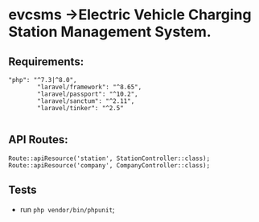 # evcsms ->Electric Vehicle Charging Station Management System.

## Requirements:

```
"php": "^7.3|^8.0",
        "laravel/framework": "^8.65",
        "laravel/passport": "^10.2",
        "laravel/sanctum": "^2.11",
        "laravel/tinker": "^2.5"
        
```


## API Routes:
```
Route::apiResource('station', StationController::class);
Route::apiResource('company', CompanyController::class);

```


## Tests

* run `php vendor/bin/phpunit`;
